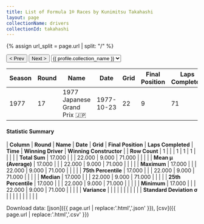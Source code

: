 ```yaml
---
title: List of Formula 1® Races by Kunimitsu Takahashi
layout: page
collectionName: drivers
collectionId: takahashi
---
```


{% assign url_split = page.url | split: "/" %}
<div id="collection-navigation">
<button onclick="selector.options[selector.selectedIndex-1].value && (window.location = selector.options[selector.selectedIndex-1].value);">&lt; Prev</button>
<button onclick="selector.options[selector.selectedIndex+1].value && (window.location = selector.options[selector.selectedIndex+1].value);">Next &gt;</button>
<select id="selector" onchange="this.options[this.selectedIndex].value && (window.location = this.options[this.selectedIndex].value);">
  {% for collectionId in site.data[page.collectionName].refs %}
    {% if collectionId == page.collectionId %}
      {% assign selected = "selected" %}
    {% else %}
      {% assign selected = "" %}
    {% endif %}
    {% assign profile = site.data[page.collectionName][collectionId].profile %}
    <option value="/f1/{{ page.collectionName }}/{{ collectionId }}/{{ url_split[4] }}" {{ selected }}>{{ profile.collection_name }}</option>
  {% endfor %}
</select>
</div>

| Season | Round | Name | Date | Grid | Final Position | Laps Completed | Time | Winning Driver | Winning Constructor |
|--|--|--|--|--|--|--|--|--|--|
| 1977 | 17 | 1977 Japanese Grand Prix 🇯🇵 | 1977-10-23 | 22 | 9 | 71 |   | James Hunt 🇬🇧 | McLaren 🇬🇧 |

#### Statistic Summary

| **Column** | **Round** | **Name** | **Date** | **Grid** | **Final Position** | **Laps Completed** | **Time** | **Winning Driver** | **Winning Constructor** |
| **Row Count** | 1 |  |  | 1 | 1 | 1 |  |  |  |
| **Total Sum** | 17.000 |  |  | 22.000 | 9.000 | 71.000 |  |  |  |
| **Mean μ (Average)** | 17.000 |  |  | 22.000 | 9.000 | 71.000 |  |  |  |
| **Maximum** | 17.000 |  |  | 22.000 | 9.000 | 71.000 |  |  |  |
| **75th Percentile** | 17.000 |  |  | 22.000 | 9.000 | 71.000 |  |  |  |
| **Median** | 17.000 |  |  | 22.000 | 9.000 | 71.000 |  |  |  |
| **25th Percentile** | 17.000 |  |  | 22.000 | 9.000 | 71.000 |  |  |  |
| **Minimum** | 17.000 |  |  | 22.000 | 9.000 | 71.000 |  |  |  |
| **Variance** |  |  |  |  |  |  |  |  |  |
| **Standard Deviation σ** |  |  |  |  |  |  |  |  |  |

Download data: [json]({{ page.url | replace:'.html','.json' }}), [csv]({{ page.url | replace:'.html','.csv' }})
